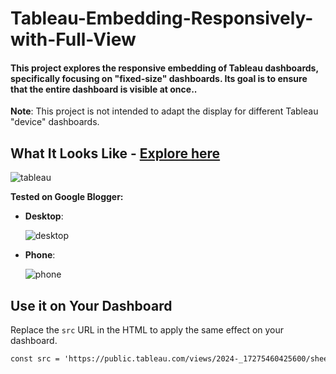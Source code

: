 # Tableau-Embedding-Responsively-with-Full-View

#### This project explores the responsive embedding of Tableau dashboards, specifically focusing on "fixed-size" dashboards. Its goal is to ensure that the entire dashboard is visible at once..

**Note**: This project is not intended to adapt the display for different Tableau "device" dashboards.

## What It Looks Like - <a href="" target="_blank">Explore here</a>

![tableau](https://github.com/user-attachments/assets/1e5ba320-9346-4a80-9809-2a75682de9f3)

**Tested on Google Blogger:**

- **Desktop**:
  
  ![desktop](https://github.com/user-attachments/assets/d9dff1de-4552-4d34-9361-5ba893613e25)

- **Phone**:

  ![phone](https://github.com/user-attachments/assets/7b9f00e7-5198-4e0d-bbcb-1c970ef30c3e)
 
## Use it on Your Dashboard

Replace the `src` URL in the HTML to apply the same effect on your dashboard.
```html
const src = 'https://public.tableau.com/views/2024-_17275460425600/sheet0?:language=zh-TW&:sid=&:redirect=auth&:display_count=n&:origin=viz_share_link';
```
